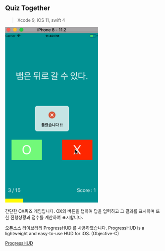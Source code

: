 ## Quiz Together
> Xcode 9, iOS 11, swift 4

<img src="/Img/Project/quiz_together.gif" title="Xylophone" width="300px" float="center">

간단한 OX퀴즈 게임입니다.
OX의 버튼을 탭하여 답을 입력하고 그 결과를 표시하며
또한 진행상황과 점수를 계산하여 표시합니다.

오픈소스 라이브러리 ProgressHUD 를 사용하였습니다.
ProgressHUD is a lightweight and easy-to-use HUD for iOS. (Objective-C)

[ProgressHUD](https://github.com/relatedcode/ProgressHUD)
